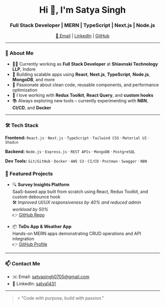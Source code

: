 <h1 align="center">Hi 👋, I'm Satya Singh</h1>
<h3 align="center">Full Stack Developer | MERN | TypeScript | Next.js | Node.js</h3>

<p align="center">
  <a href="mailto:satyasingh0705@gmail.com">📧 Email</a> |
  <a href="https://www.linkedin.com/in/satya1431" target="_blank">LinkedIn</a> |
  <a href="https://github.com/Satya1431" target="_blank">GitHub</a>
</p>

---

### 🚀 About Me

- 👨‍💻 Currently working as **Full Stack Developer** at **Shiavnski Technology LLP**, Indore  
- 🔧 Building scalable apps using **React**, **Next.js**, **TypeScript**, **Node.js**, **MongoDB**, and more  
- 🌱 Passionate about clean code, reusable components, and performance optimization  
- 🧠 I love working with **Redux Toolkit**, **React Query**, and **custom hooks**  
- 📚 Always exploring new tools – currently experimenting with **N8N**, **CI/CD**, and **Docker**

---

### 🛠️ Tech Stack

**Frontend:**
`React.js` · `Next.js` · `TypeScript` · `Tailwind CSS` · `Material UI` · `Shadcn`

**Backend:**
`Node.js` · `Express.js` · `REST APIs` · `MongoDB` · `PostgreSQL`

**Dev Tools:**
`Git/GitHub` · `Docker` · `AWS S3` · `CI/CD` · `Postman` · `Swagger` · `N8N`


### 📌 Featured Projects

- 🔍 **Survey Insights Platform**  
  SaaS-based app built from scratch using React, Redux Toolkit, and custom debounce hook  
  🛠️ *Improved UI/UX responsiveness by 40% and reduced admin workload by 50%*  
  👉 [GitHub Repo](https://github.com/Satya1431)

- 📦 **ToDo App & Weather App**  
  Hands-on MERN apps demonstrating CRUD operations and API integration  
  👉 [GitHub Profile](https://github.com/Satya1431)

---

### 📫 Contact Me

- ✉️ Email: [satyasingh0705@gmail.com](mailto:satyasingh0705@gmail.com)  
- 🔗 LinkedIn: [satya1431](https://www.linkedin.com/in/satya1431)

---

> ⚡ "Code with purpose, build with passion."

